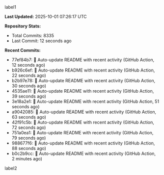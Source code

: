 
label1 
<!-- ACTIVITY_START -->
**Last Updated:** 2025-10-01 07:26:17 UTC

**Repository Stats:**
- Total Commits: 8335
- Last Commit: 12 seconds ago

**Recent Commits:**
- 77ef84b7: 🤖 Auto-update README with recent activity (GitHub Action, 12 seconds ago)
- b926c6ef: 🤖 Auto-update README with recent activity (GitHub Action, 22 seconds ago)
- b2b97e78: 🤖 Auto-update README with recent activity (GitHub Action, 30 seconds ago)
- 4535ae11: 🤖 Auto-update README with recent activity (GitHub Action, 39 seconds ago)
- 3e18a2e1: 🤖 Auto-update README with recent activity (GitHub Action, 51 seconds ago)
- a9042085: 🤖 Auto-update README with recent activity (GitHub Action, 63 seconds ago)
- 42f91c5b: 🤖 Auto-update README with recent activity (GitHub Action, 72 seconds ago)
- 751a0ea1: 🤖 Auto-update README with recent activity (GitHub Action, 79 seconds ago)
- 988677f6: 🤖 Auto-update README with recent activity (GitHub Action, 88 seconds ago)
- b0c2b9cc: 🤖 Auto-update README with recent activity (GitHub Action, 2 minutes ago)
<!-- ACTIVITY_END -->

label2
